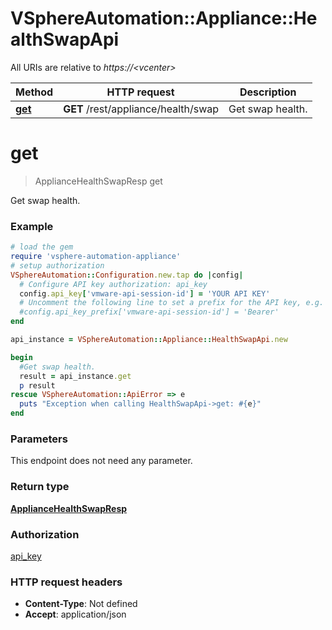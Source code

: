# VSphereAutomation::Appliance::HealthSwapApi

All URIs are relative to *https://&lt;vcenter&gt;*

Method | HTTP request | Description
------------- | ------------- | -------------
[**get**](HealthSwapApi.md#get) | **GET** /rest/appliance/health/swap | Get swap health.


# **get**
> ApplianceHealthSwapResp get

Get swap health.

### Example
```ruby
# load the gem
require 'vsphere-automation-appliance'
# setup authorization
VSphereAutomation::Configuration.new.tap do |config|
  # Configure API key authorization: api_key
  config.api_key['vmware-api-session-id'] = 'YOUR API KEY'
  # Uncomment the following line to set a prefix for the API key, e.g. 'Bearer' (defaults to nil)
  #config.api_key_prefix['vmware-api-session-id'] = 'Bearer'
end

api_instance = VSphereAutomation::Appliance::HealthSwapApi.new

begin
  #Get swap health.
  result = api_instance.get
  p result
rescue VSphereAutomation::ApiError => e
  puts "Exception when calling HealthSwapApi->get: #{e}"
end
```

### Parameters
This endpoint does not need any parameter.

### Return type

[**ApplianceHealthSwapResp**](ApplianceHealthSwapResp.md)

### Authorization

[api_key](../README.md#api_key)

### HTTP request headers

 - **Content-Type**: Not defined
 - **Accept**: application/json



